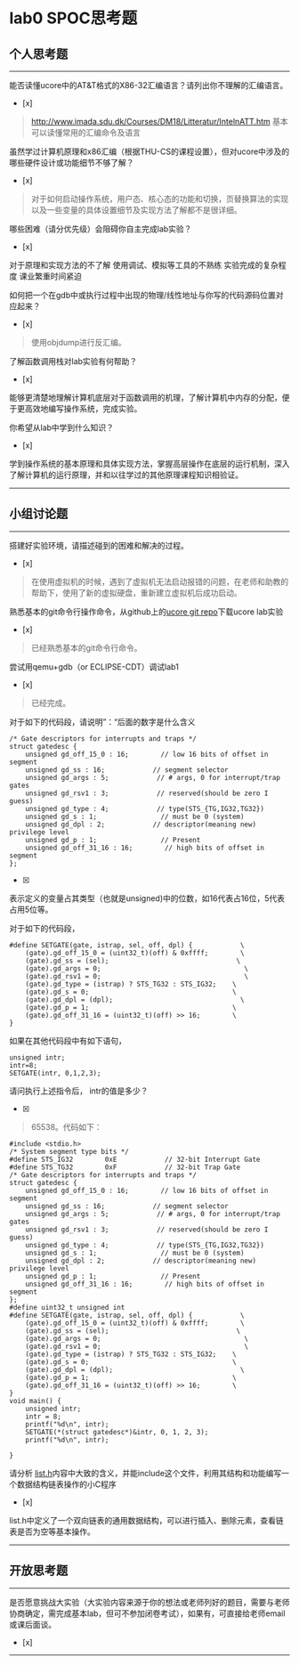 # lab0 SPOC思考题

## 个人思考题

---

能否读懂ucore中的AT&T格式的X86-32汇编语言？请列出你不理解的汇编语言。
- [x]  

>  http://www.imada.sdu.dk/Courses/DM18/Litteratur/IntelnATT.htm
基本可以读懂常用的汇编命令及语言

虽然学过计算机原理和x86汇编（根据THU-CS的课程设置），但对ucore中涉及的哪些硬件设计或功能细节不够了解？
- [x]  

> 对于如何启动操作系统，用户态、核心态的功能和切换，页替换算法的实现以及一些变量的具体设置细节及实现方法了解都不是很详细。  


哪些困难（请分优先级）会阻碍你自主完成lab实验？
- [x]  

>   
对于原理和实现方法的不了解
使用调试、模拟等工具的不熟练
实验完成的复杂程度
课业繁重时间紧迫

如何把一个在gdb中或执行过程中出现的物理/线性地址与你写的代码源码位置对应起来？
- [x]  

>  使用objdump进行反汇编。 

了解函数调用栈对lab实验有何帮助？
- [x]  

>  
能够更清楚地理解计算机底层对于函数调用的机理，了解计算机中内存的分配，便于更高效地编写操作系统，完成实验。

你希望从lab中学到什么知识？
- [x]  

>  
学到操作系统的基本原理和具体实现方法，掌握高层操作在底层的运行机制，深入了解计算机的运行原理，并和以往学过的其他原理课程知识相验证。

---

## 小组讨论题

---

搭建好实验环境，请描述碰到的困难和解决的过程。
- [x]  

> 在使用虚拟机的时候，遇到了虚拟机无法启动报错的问题，在老师和助教的帮助下，使用了新的虚拟硬盘，重新建立虚拟机后成功启动。

熟悉基本的git命令行操作命令，从github上的[ucore git repo](http://www.github.com/chyyuu/ucore_lab)下载ucore lab实验
- [x] 

> 已经熟悉基本的git命令行命令。

尝试用qemu+gdb（or ECLIPSE-CDT）调试lab1
- [x] 

> 已经完成。

对于如下的代码段，请说明”：“后面的数字是什么含义
```
/* Gate descriptors for interrupts and traps */
struct gatedesc {
    unsigned gd_off_15_0 : 16;        // low 16 bits of offset in segment
    unsigned gd_ss : 16;            // segment selector
    unsigned gd_args : 5;            // # args, 0 for interrupt/trap gates
    unsigned gd_rsv1 : 3;            // reserved(should be zero I guess)
    unsigned gd_type : 4;            // type(STS_{TG,IG32,TG32})
    unsigned gd_s : 1;                // must be 0 (system)
    unsigned gd_dpl : 2;            // descriptor(meaning new) privilege level
    unsigned gd_p : 1;                // Present
    unsigned gd_off_31_16 : 16;        // high bits of offset in segment
};
```

- [x]  

> 
表示定义的变量占其类型（也就是unsigned)中的位数，如16代表占16位，5代表占用5位等。

对于如下的代码段，
```
#define SETGATE(gate, istrap, sel, off, dpl) {            \
    (gate).gd_off_15_0 = (uint32_t)(off) & 0xffff;        \
    (gate).gd_ss = (sel);                                \
    (gate).gd_args = 0;                                    \
    (gate).gd_rsv1 = 0;                                    \
    (gate).gd_type = (istrap) ? STS_TG32 : STS_IG32;    \
    (gate).gd_s = 0;                                    \
    (gate).gd_dpl = (dpl);                                \
    (gate).gd_p = 1;                                    \
    (gate).gd_off_31_16 = (uint32_t)(off) >> 16;        \
}
```

如果在其他代码段中有如下语句，
```
unsigned intr;
intr=8;
SETGATE(intr, 0,1,2,3);
```
请问执行上述指令后， intr的值是多少？

- [x]  

> 65538。代码如下：
```
#include <stdio.h>
/* System segment type bits */
#define STS_IG32        0xE            // 32-bit Interrupt Gate
#define STS_TG32        0xF            // 32-bit Trap Gate
/* Gate descriptors for interrupts and traps */
struct gatedesc {
    unsigned gd_off_15_0 : 16;        // low 16 bits of offset in segment
    unsigned gd_ss : 16;            // segment selector
    unsigned gd_args : 5;            // # args, 0 for interrupt/trap gates
    unsigned gd_rsv1 : 3;            // reserved(should be zero I guess)
    unsigned gd_type : 4;            // type(STS_{TG,IG32,TG32})
    unsigned gd_s : 1;                // must be 0 (system)
    unsigned gd_dpl : 2;            // descriptor(meaning new) privilege level
    unsigned gd_p : 1;                // Present
    unsigned gd_off_31_16 : 16;        // high bits of offset in segment
};
#define uint32_t unsigned int
#define SETGATE(gate, istrap, sel, off, dpl) {            \
    (gate).gd_off_15_0 = (uint32_t)(off) & 0xffff;        \
    (gate).gd_ss = (sel);                                \
    (gate).gd_args = 0;                                    \
    (gate).gd_rsv1 = 0;                                    \
    (gate).gd_type = (istrap) ? STS_TG32 : STS_IG32;    \
    (gate).gd_s = 0;                                    \
    (gate).gd_dpl = (dpl);                                \
    (gate).gd_p = 1;                                    \
    (gate).gd_off_31_16 = (uint32_t)(off) >> 16;        \
}
void main() {
    unsigned intr;
    intr = 8;
    printf("%d\n", intr);
    SETGATE(*(struct gatedesc*)&intr, 0, 1, 2, 3);
    printf("%d\n", intr);
    
}
```


请分析 [list.h](https://github.com/chyyuu/ucore_lab/blob/master/labcodes/lab2/libs/list.h)内容中大致的含义，并能include这个文件，利用其结构和功能编写一个数据结构链表操作的小C程序
- [x]  

> 
list.h中定义了一个双向链表的通用数据结构，可以进行插入、删除元素，查看链表是否为空等基本操作。

---

## 开放思考题

---

是否愿意挑战大实验（大实验内容来源于你的想法或老师列好的题目，需要与老师协商确定，需完成基本lab，但可不参加闭卷考试），如果有，可直接给老师email或课后面谈。
- [x]  

>  

---
